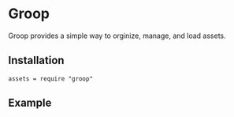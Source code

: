 # Groop
Groop provides a simple way to orginize, manage, and load assets.

## Installation
```
assets = require "groop"
```
## Example
